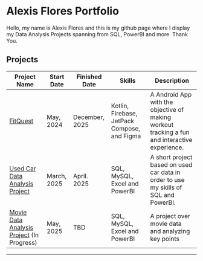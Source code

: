 # Alexis Flores Portfolio

Hello, my name is Alexis Flores and this is my github page where I display my Data Analysis Projects spanning from SQL, PowerBI and more. Thank You.

## Projects

| Project Name | Start Date | Finished Date | Skills | Description |
|---|---|---|---|---|
|[FitQuest](https://github.com/juan-estrad/FitQuest) | May, 2024 | December, 2025 | Kotlin, Firebase, JetPack Compose, and Figma | A Android App with the objective of making workout tracking a fun and interactive experience. |
|[Used Car Data Analysis Project](https://github.com/alexflo104/Used-Car-Data-Analysis) | March, 2025 | April. 2025| SQL, MySQL, Excel and PowerBI| A short project based on used car data in order to use my skills of SQL and PowerBI.|
|[Movie Data Analysis Project](https://github.com/alexflo104/Movie-Data-Analysis) (In Progress) | May, 2025 | TBD | SQL, MySQL, Excel and PowerBI| A project over movie data and analyzing key points |

***
